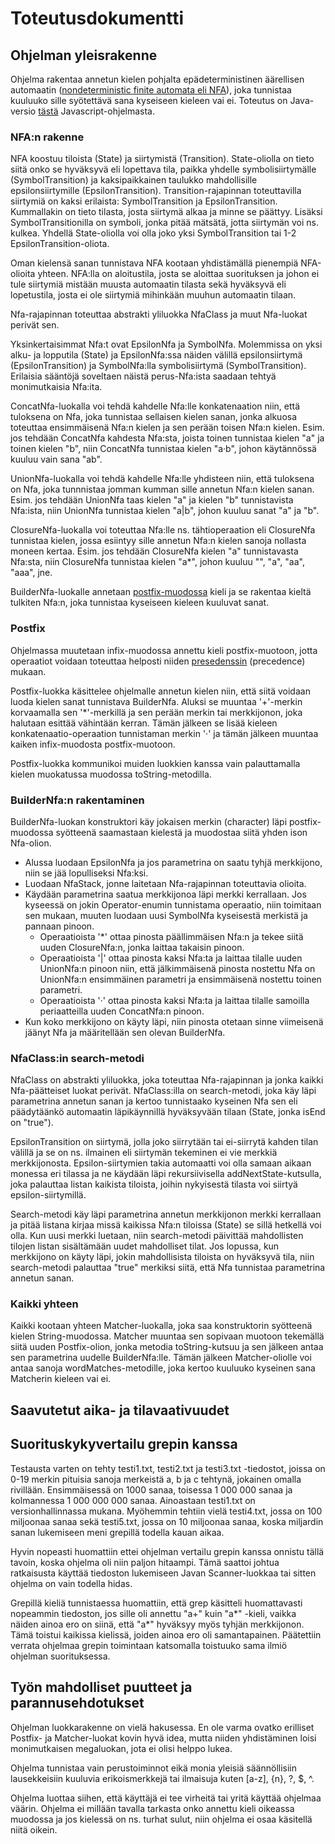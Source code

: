# Toteutusdokumentti

## Ohjelman yleisrakenne

Ohjelma rakentaa annetun kielen pohjalta epädeterministinen äärellisen automaatin ([nondeterministic finite automata eli NFA](https://en.wikipedia.org/wiki/Nondeterministic_finite_automaton)), joka tunnistaa kuuluuko sille syötettävä sana kyseiseen kieleen vai ei. Toteutus on Java-versio [tästä](https://deniskyashif.com/implementing-a-regular-expression-engine/) Javascript-ohjelmasta.

### NFA:n rakenne

NFA koostuu tiloista (State) ja siirtymistä (Transition). State-oliolla on tieto siitä onko se hyväksyvä eli lopettava tila, paikka yhdelle symbolisiirtymälle (SymbolTransition) ja kaksipaikkainen taulukko mahdollisille epsilonsiirtymille (EpsilonTransition). Transition-rajapinnan toteuttavilla siirtymiä on kaksi erilaista: SymbolTransition ja EpsilonTransition. Kummallakin on tieto tilasta, josta siirtymä alkaa ja minne se päättyy. Lisäksi SymbolTransitionilla on symboli, jonka pitää mätsätä, jotta siirtymän voi ns. kulkea. Yhdellä State-oliolla voi olla joko yksi SymbolTransition tai 1-2 EpsilonTransition-oliota.

Oman kielensä sanan tunnistava NFA kootaan yhdistämällä pienempiä NFA-olioita yhteen. NFA:lla on aloitustila, josta se aloittaa suorituksen ja johon ei tule siirtymiä mistään muusta automaatin tilasta sekä hyväksyvä eli lopetustila, josta ei ole siirtymiä mihinkään muuhun automaatin tilaan.

Nfa-rajapinnan toteuttaa abstrakti yliluokka NfaClass ja muut Nfa-luokat perivät sen.

Yksinkertaisimmat Nfa:t ovat EpsilonNfa ja SymbolNfa. Molemmissa on yksi alku- ja lopputila (State) ja EpsilonNfa:ssa näiden välillä epsilonsiirtymä (EpsilonTransition) ja SymbolNfa:lla symbolisiirtymä (SymbolTransition). Erilaisia sääntöjä soveltaen näistä perus-Nfa:ista saadaan tehtyä monimutkaisia Nfa:ita.

ConcatNfa-luokalla voi tehdä kahdelle Nfa:lle konkatenaation niin, että tuloksena on Nfa, joka tunnistaa sellaisen kielen sanan, jonka alkuosa toteuttaa ensimmäisenä Nfa:n kielen ja sen perään toisen Nfa:n kielen. Esim. jos tehdään ConcatNfa kahdesta Nfa:sta, joista toinen tunnistaa kielen "a" ja toinen kielen "b", niin ConcatNfa tunnistaa kielen "a·b", johon käytännössä kuuluu vain sana "ab".

UnionNfa-luokalla voi tehdä kahdelle Nfa:lle yhdisteen niin, että tuloksena on Nfa, joka tunnnistaa jomman kumman sille annetun Nfa:n kielen sanan. Esim. jos tehdään UnionNfa taas kielen "a" ja kielen "b" tunnistavista Nfa:ista, niin UnionNfa tunnistaa kielen "a|b", johon kuuluu sanat "a" ja "b".

ClosureNfa-luokalla voi toteuttaa Nfa:lle ns. tähtioperaation eli ClosureNfa tunnistaa kielen, jossa esiintyy sille annetun Nfa:n kielen sanoja nollasta moneen kertaa. Esim. jos tehdään ClosureNfa kielen "a" tunnistavasta Nfa:sta, niin ClosureNfa tunnistaa kielen "a*", johon kuuluu "", "a", "aa", "aaa", jne.

BuilderNfa-luokalle annetaan [postfix-muodossa](http://www.cs.man.ac.uk/~pjj/cs212/fix.html) kieli ja se rakentaa kieltä tulkiten Nfa:n, joka tunnistaa kyseiseen kieleen kuuluvat sanat.

### Postfix

Ohjelmassa muutetaan infix-muodossa annettu kieli postfix-muotoon, jotta operaatiot voidaan toteuttaa helposti niiden [presedenssin](http://mathworld.wolfram.com/Precedence.html) (precedence) mukaan.

Postfix-luokka käsittelee ohjelmalle annetun kielen niin, että siitä voidaan luoda kielen sanat tunnistava BuilderNfa. Aluksi se muuntaa '+'-merkin korvaamalla sen '*'-merkillä ja sen perään merkin tai merkkijonon, joka halutaan esittää vähintään kerran. Tämän jälkeen se lisää kieleen konkatenaatio-operaation tunnistaman merkin '·' ja tämän jälkeen muuntaa kaiken infix-muodosta postfix-muotoon.

Postfix-luokka kommunikoi muiden luokkien kanssa vain palauttamalla kielen muokatussa muodossa toString-metodilla.

### BuilderNfa:n rakentaminen

BuilderNfa-luokan konstruktori käy jokaisen merkin (character) läpi postfix-muodossa syötteenä saamastaan kielestä ja muodostaa siitä yhden ison Nfa-olion.

* Alussa luodaan EpsilonNfa ja jos parametrina on saatu tyhjä merkkijono, niin se jää lopulliseksi Nfa:ksi.
* Luodaan NfaStack, jonne laitetaan Nfa-rajapinnan toteuttavia olioita.
* Käydään parametrina saatua merkkijonoa läpi merkki kerrallaan. Jos kyseessä on jokin Operator-enumin tunnistama operaatio, niin toimitaan sen mukaan, muuten luodaan uusi SymbolNfa kyseisestä merkistä ja pannaan pinoon. 
  * Operaatioista '*' ottaa pinosta päällimmäisen Nfa:n ja tekee siitä uuden ClosureNfa:n, jonka laittaa takaisin pinoon. 
  * Operaatioista '|' ottaa pinosta kaksi Nfa:ta ja laittaa tilalle uuden UnionNfa:n pinoon niin, että jälkimmäisenä pinosta nostettu Nfa on UnionNfa:n ensimmäinen parametri ja ensimmäisenä nostettu toinen parametri. 
  * Operaatioista '·' ottaa pinosta kaksi Nfa:ta ja laittaa tilalle samoilla periaatteilla uuden ConcatNfa:n pinoon.
* Kun koko merkkijono on käyty läpi, niin pinosta otetaan sinne viimeisenä jäänyt Nfa ja määritellään sen olevan BuilderNfa.

### NfaClass:in search-metodi

NfaClass on abstrakti yliluokka, joka toteuttaa Nfa-rajapinnan ja jonka kaikki Nfa-päätteiset luokat perivät. NfaClass:illa on search-metodi, joka käy läpi parametrina annetun sanan ja kertoo tunnistaako kyseinen Nfa sen eli päädytäänkö automaatin läpikäynnillä hyväksyvään tilaan (State, jonka isEnd on "true").

EpsilonTransition on siirtymä, jolla joko siirrytään tai ei-siirrytä kahden tilan välillä ja se on ns. ilmainen eli siirtymän tekeminen ei vie merkkiä merkkijonosta. Epsilon-siirtymien takia automaatti voi olla samaan aikaan monessa eri tilassa ja ne käydään läpi rekursiivisella addNextState-kutsulla, joka palauttaa listan kaikista tiloista, joihin nykyisestä tilasta voi siirtyä epsilon-siirtymillä.

Search-metodi käy läpi parametrina annetun merkkijonon merkki kerrallaan ja pitää listana kirjaa missä kaikissa Nfa:n tiloissa (State) se sillä hetkellä voi olla. Kun uusi merkki luetaan, niin search-metodi päivittää mahdollisten tilojen listan sisältämään uudet mahdolliset tilat. Jos lopussa, kun merkkijono on käyty läpi, jokin mahdollisista tiloista on hyväksyvä tila, niin search-metodi palauttaa "true" merkiksi siitä, että Nfa tunnistaa parametrina annetun sanan.

### Kaikki yhteen

Kaikki kootaan yhteen Matcher-luokalla, joka saa konstruktorin syötteenä kielen String-muodossa. Matcher muuntaa sen sopivaan muotoon tekemällä siitä uuden Postfix-olion, jonka metodia toString-kutsuu ja sen jälkeen antaa sen parametrina uudelle BuilderNfa:lle. Tämän jälkeen Matcher-oliolle voi antaa sanoja wordMatches-metodille, joka kertoo kuuluuko kyseinen sana Matcherin kieleen vai ei.

## Saavutetut aika- ja tilavaativuudet

## Suorituskykyvertailu grepin kanssa

Testausta varten on tehty testi1.txt, testi2.txt ja testi3.txt -tiedostot, joissa on 0-19 merkin pituisia sanoja merkeistä a, b ja c tehtynä, jokainen omalla rivillään. Ensimmäisessä on 1000 sanaa, toisessa 1 000 000 sanaa ja kolmannessa 1 000 000 000 sanaa. Ainoastaan testi1.txt on versionhallinnassa mukana. Myöhemmin tehtiin vielä testi4.txt, jossa on 100 miljoonaa sanaa sekä testi5.txt, jossa on 10 miljoonaa sanaa, koska miljardin sanan lukemiseen meni grepillä todella kauan aikaa.

Hyvin nopeasti huomattiin ettei ohjelman vertailu grepin kanssa onnistu tällä tavoin, koska ohjelma oli niin paljon hitaampi. Tämä saattoi johtua ratkaisusta käyttää tiedoston lukemiseen Javan Scanner-luokkaa tai sitten ohjelma on vain todella hidas.

Grepillä kieliä tunnistaessa huomattiin, että grep käsitteli huomattavasti nopeammin tiedoston, jos sille oli annettu "a+" kuin "a*" -kieli, vaikka näiden ainoa ero on siinä, että "a*" hyväksyy myös tyhjän merkkijonon. Tämä toistui kaikissa kielissä, joiden ainoa ero oli samantapainen. Päätettiin verrata ohjelmaa grepin toimintaan katsomalla toistuuko sama ilmiö ohjelman suorituksessa.

## Työn mahdolliset puutteet ja parannusehdotukset

Ohjelman luokkarakenne on vielä hakusessa. En ole varma ovatko erilliset Postfix- ja Matcher-luokat kovin hyvä idea, mutta niiden yhdistäminen loisi monimutkaisen megaluokan, jota ei olisi helppo lukea.

Ohjelma tunnistaa vain perustoiminnot eikä monia yleisiä säännöllisiin lausekkeisiin kuuluvia erikoismerkkejä tai ilmaisuja kuten [a-z], {n}, ?, $, ^.

Ohjelma luottaa siihen, että käyttäjä ei tee virheitä tai yritä käyttää ohjelmaa väärin. Ohjelma ei millään tavalla tarkasta onko annettu kieli oikeassa muodossa ja jos kielessä on ns. turhat sulut, niin ohjelma ei osaa käsitellä niitä oikein.

